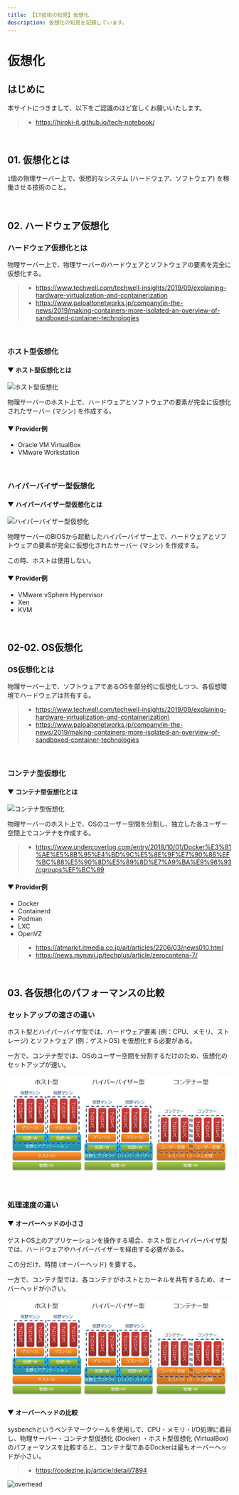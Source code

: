 ```yaml
---
title: 【IT技術の知見】仮想化
description: 仮想化の知見を記録しています。
---
```


# 仮想化

## はじめに

本サイトにつきまして、以下をご認識のほど宜しくお願いいたします。

> - https://hiroki-it.github.io/tech-notebook/

<br>

## 01. 仮想化とは

`1`個の物理サーバー上で、仮想的なシステム (ハードウェア、ソフトウェア) を稼働させる技術のこと。

<br>

## 02. ハードウェア仮想化

### ハードウェア仮想化とは

物理サーバー上で、物理サーバーのハードウェアとソフトウェアの要素を完全に仮想化する。

> - https://www.techwell.com/techwell-insights/2019/09/explaining-hardware-virtualization-and-containerization
> - https://www.paloaltonetworks.jp/company/in-the-news/2019/making-containers-more-isolated-an-overview-of-sandboxed-container-technologies

<br>

### ホスト型仮想化

#### ▼ ホスト型仮想化とは

![ホスト型仮想化](https://user-images.githubusercontent.com/42175286/60386396-3afbd080-9acf-11e9-9094-f61aa839dc04.png)

物理サーバーのホスト上で、ハードウェアとソフトウェアの要素が完全に仮想化されたサーバー (マシン) を作成する。

#### ▼ Provider例

- Oracle VM VirtualBox
- VMware Workstation

<br>

### ハイパーバイザー型仮想化

#### ▼ ハイパーバイザー型仮想化とは

![ハイパーバイザー型仮想化](https://user-images.githubusercontent.com/42175286/60386395-3afbd080-9acf-11e9-9fbe-6287753cb43a.png)

物理サーバーのBIOSから起動したハイパーバイザー上で、ハードウェアとソフトウェアの要素が完全に仮想化されたサーバー (マシン) を作成する。

この時、ホストは使用しない。

#### ▼ Provider例

- VMware vSphere Hypervisor
- Xen
- KVM

<br>

## 02-02. OS仮想化

### OS仮想化とは

物理サーバー上で、ソフトウェアであるOSを部分的に仮想化しつつ、各仮想環境でハードウェアは共有する。

> - https://www.techwell.com/techwell-insights/2019/09/explaining-hardware-virtualization-and-containerization\
> - https://www.paloaltonetworks.jp/company/in-the-news/2019/making-containers-more-isolated-an-overview-of-sandboxed-container-technologies

<br>

### コンテナ型仮想化

#### ▼ コンテナ型仮想化とは

![コンテナ型仮想化](https://user-images.githubusercontent.com/42175286/60386394-3afbd080-9acf-11e9-96fd-321a88dbadc5.png)

物理サーバーのホスト上で、OSのユーザー空間を分割し、独立した各ユーザー空間上でコンテナを作成する。

> - https://www.undercoverlog.com/entry/2018/10/01/Docker%E3%81%AE%E5%8B%95%E4%BD%9C%E5%8E%9F%E7%90%86%EF%BC%88%E5%90%8D%E5%89%8D%E7%A9%BA%E9%96%93/cgroups%EF%BC%89

#### ▼ Provider例

- Docker
- Containerd
- Podman
- LXC
- OpenVZ

> - https://atmarkit.itmedia.co.jp/ait/articles/2206/03/news010.html
> - https://news.mynavi.jp/techplus/article/zerocontena-7/

<br>

## 03. 各仮想化のパフォーマンスの比較

### セットアップの速さの違い

ホスト型とハイパーバイザ型では、ハードウェア要素 (例：CPU、メモリ、ストレージ) とソフトウェア (例：ゲストOS) を仮想化する必要がある。

一方で、コンテナ型では、OSのユーザー空間を分割するだけのため、仮想化のセットアップが速い。

![仮想化の比較](https://raw.githubusercontent.com/hiroki-it/tech-notebook-images/master/images/仮想化の比較.png)

<br>

### 処理速度の違い

#### ▼ オーバーヘッドの小ささ

ゲストOS上のアプリケーションを操作する場合、ホスト型とハイパーバイザ型では、ハードウェアやハイパーバイザーを経由する必要がある。

この分だけ、時間 (オーバーヘッド) を要する。

一方で、コンテナ型では、各コンテナがホストとカーネルを共有するため、オーバーヘッドが小さい。

![仮想化の比較](https://raw.githubusercontent.com/hiroki-it/tech-notebook-images/master/images/仮想化の比較.png)

#### ▼ オーバーヘッドの比較

sysbenchというベンチマークツールを使用して、CPU・メモリ・I/O処理に着目し、物理サーバー・コンテナ型仮想化 (Docker) ・ホスト型仮想化 (VirtualBox) のパフォーマンスを比較すると、コンテナ型であるDockerは最もオーバーヘッドが小さい。

> - https://codezine.jp/article/detail/7894

![overhead](https://user-images.githubusercontent.com/42175286/60386476-27049e80-9ad0-11e9-92d8-76eed8927392.png)

<br>
